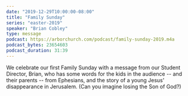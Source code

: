 ```yaml
---
date: "2019-12-29T10:00:00-08:00"
title: "Family Sunday"
series: "easter-2019"
speaker: "Brian Cobley"
type: message
podcast: https://arborchurch.com/podcast/family-sunday-2019.m4a
podcast_bytes: 23654603
podcast_duration: 31:39
---
```


We celebrate our first Family Sunday with a message from our Student Director, Brian, who has some words for the kids in the audience -- and their parents -- from Ephesians, and the story of a young Jesus' disappearance in Jerusalem. (Can you imagine losing the Son of God?)

